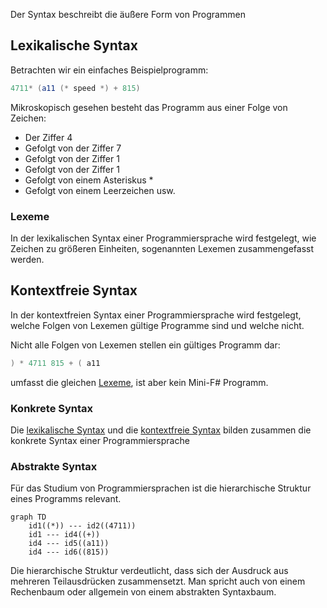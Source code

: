 Der Syntax beschreibt die äußere Form von Programmen

## Lexikalische Syntax
Betrachten wir ein einfaches Beispielprogramm:
```csharp
4711* (a11 (* speed *) + 815)
```
Mikroskopisch gesehen besteht das Programm aus einer Folge von Zeichen:
- Der Ziffer 4
- Gefolgt von der Ziffer 7
- Gefolgt von der Ziffer 1
- Gefolgt von der Ziffer 1
- Gefolgt von einem Asteriskus *
- Gefolgt von einem Leerzeichen usw.


### Lexeme
In der lexikalischen Syntax einer Programmiersprache wird festgelegt, wie Zeichen zu größeren Einheiten, sogenannten Lexemen zusammengefasst werden.

## Kontextfreie Syntax
In der kontextfreien Syntax einer Programmiersprache wird festgelegt, welche Folgen von Lexemen gültige Programme sind und welche nicht.

Nicht alle Folgen von Lexemen stellen ein gültiges Programm dar:
```csharp
) * 4711 815 + ( a11
```
umfasst die gleichen [Lexeme](Syntax.md#Lexeme), ist aber kein Mini-F# Programm.

### Konkrete Syntax
Die [lexikalische Syntax](Syntax.md#Lexikalische%20Syntax) und die [kontextfreie Syntax](Syntax.md#Kontextfreie%20Syntax) bilden zusammen die konkrete Syntax einer Programmiersprache

### Abstrakte Syntax
Für das Studium von Programmiersprachen ist die hierarchische Struktur eines Programms relevant.

```mermaid
graph TD
    id1((*)) --- id2((4711))
    id1 --- id4((+))
    id4 --- id5((a11))
    id4 --- id6((815))
```
Die hierarchische Struktur verdeutlicht, dass sich der Ausdruck aus mehreren Teilausdrücken zusammensetzt. Man spricht auch von einem Rechenbaum oder allgemein von einem abstrakten Syntaxbaum.



